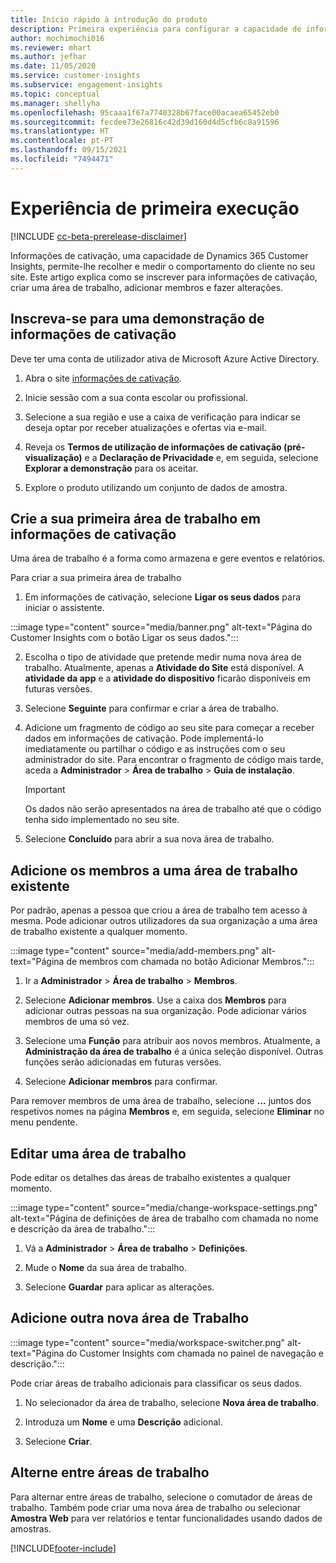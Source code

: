 ```yaml
---
title: Início rápido à introdução do produto
description: Primeira experiência para configurar a capacidade de informações de cativação.
author: mochimochi016
ms.reviewer: mhart
ms.author: jefhar
ms.date: 11/05/2020
ms.service: customer-insights
ms.subservice: engagement-insights
ms.topic: conceptual
ms.manager: shellyha
ms.openlocfilehash: 95caaa1f67a7740328b67face00acaea65452eb0
ms.sourcegitcommit: fecdee73e26816c42d39d160d4d5cfb6c8a91596
ms.translationtype: HT
ms.contentlocale: pt-PT
ms.lasthandoff: 09/15/2021
ms.locfileid: "7494471"
---
```

# <a name="first-run-experience"></a>Experiência de primeira execução

[!INCLUDE [cc-beta-prerelease-disclaimer](includes/cc-beta-prerelease-disclaimer.md)]

Informações de cativação, uma capacidade de Dynamics 365 Customer Insights, permite-lhe recolher e medir o comportamento do cliente no seu site. Este artigo explica como se inscrever para informações de cativação, criar uma área de trabalho, adicionar membros e fazer alterações.

## <a name="sign-up-for-a-demo-of-engagement-insights"></a>Inscreva-se para uma demonstração de informações de cativação

Deve ter uma conta de utilizador ativa de Microsoft Azure Active Directory. 

1. Abra o site [informações de cativação](https://home.ci.ai.dynamics.com/app/engagement-insights). 

1. Inicie sessão com a sua conta escolar ou profissional.

1. Selecione a sua região e use a caixa de verificação para indicar se deseja optar por receber atualizações e ofertas via e-mail.

1. Reveja os **Termos de utilização de informações de cativação (pré-visualização)** e a **Declaração de Privacidade** e, em seguida, selecione **Explorar a demonstração** para os aceitar.

1. Explore o produto utilizando um conjunto de dados de amostra. 

## <a name="set-up-your-first-workspace-in-engagement-insights"></a>Crie a sua primeira área de trabalho em informações de cativação

Uma área de trabalho é a forma como armazena e gere eventos e relatórios.

Para criar a sua primeira área de trabalho

1. Em informações de cativação, selecione **Ligar os seus dados** para iniciar o assistente. 

:::image type="content" source="media/banner.png" alt-text="Página do Customer Insights com o botão Ligar os seus dados.":::

2. Escolha o tipo de atividade que pretende medir numa nova área de trabalho. Atualmente, apenas a **Atividade do Site** está disponível. A **atividade da app** e a **atividade do dispositivo** ficarão disponíveis em futuras versões.

1. Selecione **Seguinte** para confirmar e criar a área de trabalho.

1. Adicione um fragmento de código ao seu site para começar a receber dados em informações de cativação. Pode implementá-lo imediatamente ou partilhar o código e as instruções com o seu administrador do site. Para encontrar o fragmento de código mais tarde, aceda a **Administrador** > **Área de trabalho** > **Guia de instalação**.

   > [!IMPORTANT]
   > Os dados não serão apresentados na área de trabalho até que o código tenha sido implementado no seu site.

1. Selecione **Concluído** para abrir a sua nova área de trabalho. 

## <a name="add-members-to-an-existing-workspace"></a>Adicione os membros a uma área de trabalho existente

Por padrão, apenas a pessoa que criou a área de trabalho tem acesso à mesma. Pode adicionar outros utilizadores da sua organização a uma área de trabalho existente a qualquer momento.

:::image type="content" source="media/add-members.png" alt-text="Página de membros com chamada no botão Adicionar Membros.":::

1. Ir a **Administrador** > **Área de trabalho** > **Membros**.

2. Selecione **Adicionar membros**. Use a caixa dos **Membros** para adicionar outras pessoas na sua organização. Pode adicionar vários membros de uma só vez.

3. Selecione uma **Função** para atribuir aos novos membros. Atualmente, a **Administração da área de trabalho** é a única seleção disponível. Outras funções serão adicionadas em futuras versões.

4. Selecione **Adicionar membros** para confirmar.

Para remover membros de uma área de trabalho, selecione **...** juntos dos respetivos nomes na página **Membros** e, em seguida, selecione **Eliminar** no menu pendente.

## <a name="edit-a-workspace"></a>Editar uma área de trabalho

Pode editar os detalhes das áreas de trabalho existentes a qualquer momento.

:::image type="content" source="media/change-workspace-settings.png" alt-text="Página de definições de área de trabalho com chamada no nome e descrição da área de trabalho.":::

1. Vá a **Administrador** > **Área de trabalho** > **Definições**.

1. Mude o **Nome** da sua área de trabalho.

1. Selecione **Guardar** para aplicar as alterações.

## <a name="add-another-new-workspace"></a>Adicione outra nova área de Trabalho

:::image type="content" source="media/workspace-switcher.png" alt-text="Página do Customer Insights com chamada no painel de navegação e descrição.":::

Pode criar áreas de trabalho adicionais para classificar os seus dados.

1. No selecionador da área de trabalho, selecione **Nova área de trabalho**.

1. Introduza um **Nome** e uma **Descrição** adicional.

1. Selecione **Criar**.

## <a name="switch-between-workspaces"></a>Alterne entre áreas de trabalho

Para alternar entre áreas de trabalho, selecione o comutador de áreas de trabalho. Também pode criar uma nova área de trabalho ou selecionar **Amostra Web** para ver relatórios e tentar funcionalidades usando dados de amostras. 



[!INCLUDE[footer-include](../includes/footer-banner.md)]